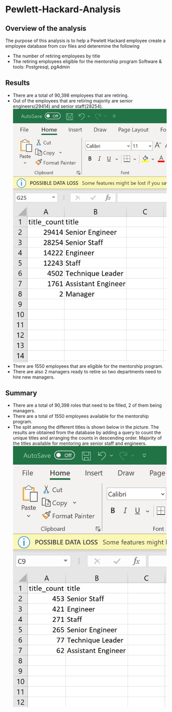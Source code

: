 # Pewlett-Hackard-Analysis
## Overview of the analysis
The purpose of this analysis is to help a Pewlett Hackard employee create a employee database from csv files and deteremine the following
 - The number of retiring employees by title
 - The retiring employees eligible for the mentorship program
Software & tools: Postgresql, pgAdmin

## Results
- There are a total of 90,398 employees that are retiring.
- Out of the employees that are retiring majority are senior engineers(29414) and senior staff(28254).
![image](https://github.com/vijayabme/Pewlett-Hackard-Analysis/blob/main/data/retiring_titles.png)
- There are 1550 employees that are eligible for the mentorship program.
- There are also 2 managers ready to retire so two departments need to hire new managers.

## Summary
- There are a total of 90,398 roles that need to be filled, 2 of them being managers.
- There are a total of 1550 employees available for the mentorship program. 
- The split among the different titles is shown below in the picture. The results are obtained from the database by adding a query to count the unique titles and arranging the counts in descending order. Majority of the titles available for mentoring are senior staff and engineers.
![image](https://github.com/vijayabme/Pewlett-Hackard-Analysis/blob/main/data/mentorship_titles.png)

